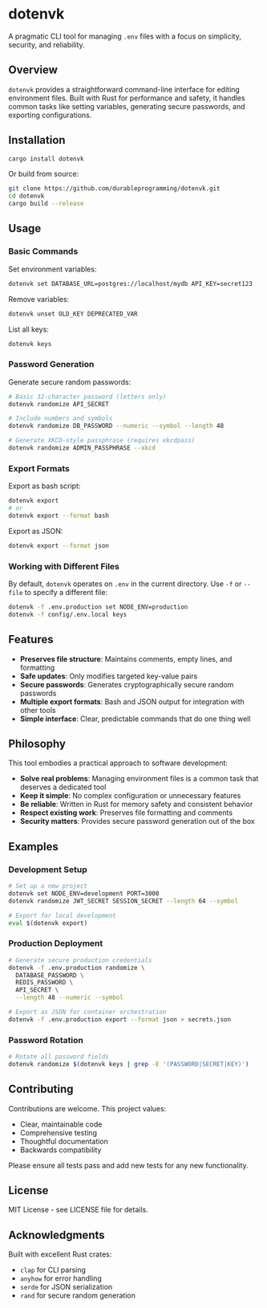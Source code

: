 # dotenvk

A pragmatic CLI tool for managing `.env` files with a focus on simplicity, security, and reliability.

## Overview

`dotenvk` provides a straightforward command-line interface for editing environment files. Built with Rust for performance and safety, it handles common tasks like setting variables, generating secure passwords, and exporting configurations.

## Installation

```bash
cargo install dotenvk
```

Or build from source:

```bash
git clone https://github.com/durableprogramming/dotenvk.git
cd dotenvk
cargo build --release
```

## Usage

### Basic Commands

Set environment variables:
```bash
dotenvk set DATABASE_URL=postgres://localhost/mydb API_KEY=secret123
```

Remove variables:
```bash
dotenvk unset OLD_KEY DEPRECATED_VAR
```

List all keys:
```bash
dotenvk keys
```

### Password Generation

Generate secure random passwords:
```bash
# Basic 32-character password (letters only)
dotenvk randomize API_SECRET

# Include numbers and symbols
dotenvk randomize DB_PASSWORD --numeric --symbol --length 48

# Generate XKCD-style passphrase (requires xkcdpass)
dotenvk randomize ADMIN_PASSPHRASE --xkcd
```

### Export Formats

Export as bash script:
```bash
dotenvk export
# or
dotenvk export --format bash
```

Export as JSON:
```bash
dotenvk export --format json
```

### Working with Different Files

By default, `dotenvk` operates on `.env` in the current directory. Use `-f` or `--file` to specify a different file:

```bash
dotenvk -f .env.production set NODE_ENV=production
dotenvk -f config/.env.local keys
```

## Features

- **Preserves file structure**: Maintains comments, empty lines, and formatting
- **Safe updates**: Only modifies targeted key-value pairs
- **Secure passwords**: Generates cryptographically secure random passwords
- **Multiple export formats**: Bash and JSON output for integration with other tools
- **Simple interface**: Clear, predictable commands that do one thing well

## Philosophy

This tool embodies a practical approach to software development:

- **Solve real problems**: Managing environment files is a common task that deserves a dedicated tool
- **Keep it simple**: No complex configuration or unnecessary features
- **Be reliable**: Written in Rust for memory safety and consistent behavior
- **Respect existing work**: Preserves file formatting and comments
- **Security matters**: Provides secure password generation out of the box

## Examples

### Development Setup

```bash
# Set up a new project
dotenvk set NODE_ENV=development PORT=3000
dotenvk randomize JWT_SECRET SESSION_SECRET --length 64 --symbol

# Export for local development
eval $(dotenvk export)
```

### Production Deployment

```bash
# Generate secure production credentials
dotenvk -f .env.production randomize \
  DATABASE_PASSWORD \
  REDIS_PASSWORD \
  API_SECRET \
  --length 48 --numeric --symbol

# Export as JSON for container orchestration
dotenvk -f .env.production export --format json > secrets.json
```

### Password Rotation

```bash
# Rotate all password fields
dotenvk randomize $(dotenvk keys | grep -E '(PASSWORD|SECRET|KEY)')
```

## Contributing

Contributions are welcome. This project values:

- Clear, maintainable code
- Comprehensive testing
- Thoughtful documentation
- Backwards compatibility

Please ensure all tests pass and add new tests for any new functionality.

## License

MIT License - see LICENSE file for details.

## Acknowledgments

Built with excellent Rust crates:

- `clap` for CLI parsing
- `anyhow` for error handling
- `serde` for JSON serialization
- `rand` for secure random generation

